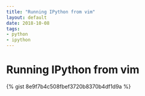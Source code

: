 ```yaml
---
title: "Running IPython from vim"
layout: default
date: 2018-10-08
tags:
- python
- ipython
---
```


# Running IPython from vim

{% gist 8e9f7b4c508fbef3720b8370b4df1d9a %}
